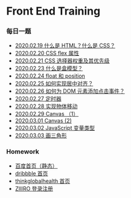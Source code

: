 <!--
 * @Author: miao yu
 * @Date: 2020-02-17 19:07:56
 * @LastEditors: miao yu
 * @LastEditTime: 2020-03-03 09:36:49
 * @Description: 
 -->
# Front End Training

### 每日一题

- [2020.02.19 什么是 HTML？什么是 CSS？](https://github.com/goldEli/Front-End-Training/issues/2)
- [2020.02.20 CSS flex 属性](https://github.com/goldEli/Front-End-Training/issues/5)
- [2020.02.21 CSS 选择器权重及其优先级](https://github.com/goldEli/Front-End-Training/issues/9)
- [2020.02.23 什么是盒模型？](https://github.com/goldEli/Front-End-Training/issues/10)
- [2020.02.24 float 和 position](https://github.com/goldEli/Front-End-Training/issues/12)
- [2020.02.25 如何实现居中对齐？](https://github.com/goldEli/Front-End-Training/issues/16)
- [2020.02.26 如何为 DOM 元素添加点击事件？](https://github.com/goldEli/Front-End-Training/issues/22)
- [2020.02.27 定时器](https://github.com/goldEli/Front-End-Training/issues/23)
- [2020.02.28 实现物体移动](https://github.com/goldEli/Front-End-Training/issues/24)
- [2020.02.29 Canvas （1）](https://github.com/goldEli/Front-End-Training/issues/26)
- [2020.03.01 Canvas (2)](https://github.com/goldEli/Front-End-Training/issues/27)
- [2020.03.02 JavaScript 变量类型](https://github.com/goldEli/Front-End-Training/issues/30)
- [2020.03.03 画三角形](https://github.com/goldEli/Front-End-Training/issues/33)

### Homework

- [百度首页（静态）](https://github.com/goldEli/Front-End-Training/issues/1)
- [dribbble 首页](https://github.com/goldEli/Front-End-Training/issues/8)
- [thinkglobalhealth 首页](https://github.com/goldEli/Front-End-Training/issues/17)
- [ZIIIRO 登录注册](https://github.com/goldEli/Front-End-Training/issues/28)
